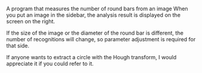A program that measures the number of round bars from an image
When you put an image in the sidebar, 
the analysis result is displayed on the screen on the right.

If the size of the image or the diameter of the round bar is different, 
the number of recognitions will change, 
so parameter adjustment is required for that side.

If anyone wants to extract a circle with the Hough transform, 
I would appreciate it if you could refer to it.
